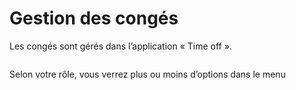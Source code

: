 # Gestion des congés

Les congés sont gérés dans l’application « Time off ».&#x20;

<figure><img src="https://2479359880-files.gitbook.io/~/files/v0/b/gitbook-x-prod.appspot.com/o/spaces%2FnTWGcVv7ikvz7HIC0Dby%2Fuploads%2FZRrd4gJR9c03VLqOugwv%2Fimage.png?alt=media&#x26;token=b79a14ab-77b4-4dc5-ae25-f25d5cbc3fb2" alt=""><figcaption></figcaption></figure>

Selon votre rôle, vous verrez plus ou moins d’options dans le menu
